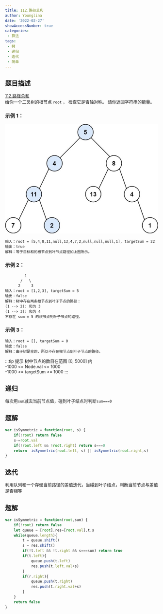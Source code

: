 ```yaml
---
title: 112.路径总和
author: Younglina
date: '2022-02-27'
showAccessNumber: true
categories:
 - 算法
tags:
 - 树
 - 递归
 - 迭代
 - 简单
---
```


## 题目描述
[112.路径总和](https://leetcode-cn.com/problems/path-sum/solution/)  
给你一个二叉树的根节点 `root` ， 检查它是否轴对称。
请你返回字符串的能量。

### 示例 1：
![](https://raw.githubusercontent.com/Younglina/images/master/112.jpeg)
```
输入：root = [5,4,8,11,null,13,4,7,2,null,null,null,1], targetSum = 22  
输出：true  
解释：等于目标和的根节点到叶节点路径如上图所示。  
```

### 示例 2：
```
         1
       /   \
      2     3
输入：root = [1,2,3], targetSum = 5  
输出：false  
解释：树中存在两条根节点到叶子节点的路径：  
(1 --> 2): 和为 3  
(1 --> 3): 和为 4  
不存在 sum = 5 的根节点到叶子节点的路径。  
```

### 示例 3：
```
输入：root = [], targetSum = 0  
输出：false  
解释：由于树是空的，所以不存在根节点到叶子节点的路径。
```

:::tip 提示
树中节点的数目在范围 [0, 5000] 内  
-1000 <= Node.val <= 1000  
-1000 <= targetSum <= 1000
:::

## 递归
每次用`sum`减去当前节点值，碰到叶子结点时判断`sum===0`

## 题解
```javascript
var isSymmetric = function(root, s) {
    if(!root) return false
    s-=root.val
    if(!root.left && !root.right) return s===0
    return  isSymmetric(root.left, s) || isSymmetric(root.right,s)
}
```

## 迭代
利用队列和一个存储当前路径的差值迭代，当碰到叶子结点，判断当前节点与差值是否相等

## 题解
```javascript
var isSymmetric = function(root,sum) {
    if(!root) return false
    let queue = [root],res=[root.val],t,s
    while(queue.length){
        t = queue.shift()
        s = res.shift()
        if(!t.left && !t.right && s===sum) return true
        if(t.left){
            queue.push(t.left)
            res.push(t.left.val+s)
        }
        if(r.right){
            queue.push(t.right)
            res.push(t.right.val+s)
        }
    }
    return false
}
```